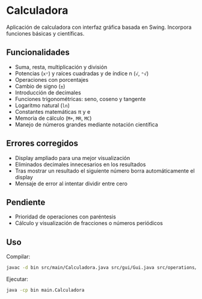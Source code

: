 # Calculadora

Aplicación de calculadora con interfaz gráfica basada en Swing. Incorpora funciones básicas y científicas.

## Funcionalidades
- Suma, resta, multiplicación y división
- Potencias (`xʸ`) y raíces cuadradas y de índice n (`√`, `ⁿ√`)
- Operaciones con porcentajes
- Cambio de signo (`±`)
- Introducción de decimales
- Funciones trigonométricas: seno, coseno y tangente
- Logaritmo natural (`ln`)
- Constantes matemáticas π y e
- Memoria de cálculo (`M+`, `MR`, `MC`)
- Manejo de números grandes mediante notación científica

## Errores corregidos
- Display ampliado para una mejor visualización
- Eliminados decimales innecesarios en los resultados
- Tras mostrar un resultado el siguiente número borra automáticamente el display
- Mensaje de error al intentar dividir entre cero

## Pendiente
- Prioridad de operaciones con paréntesis
- Cálculo y visualización de fracciones o números periódicos

## Uso
Compilar:
```bash
javac -d bin src/main/Calculadora.java src/gui/Gui.java src/operations/*.java
```

Ejecutar:
```bash
java -cp bin main.Calculadora
```
